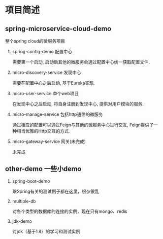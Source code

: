 # 项目简述

## spring-microservice-cloud-demo
整个spring cloud的微服务项目
1. spring-config-demo 配置中心

    需要第一个启动, 启动后其他的微服务会通过配置中心统一获取配置文件.
    
1. micro-discovery-service 发现中心

    需要在配置中心之后启动, 基于Eureka实现.

1. micro-user-service 单个web项目

    在发现中心之后启动, 将自身注册到发现中心, 提供对用户模块的服务.
    
1. micro-manage-service 包括http通信的微服务
    
    通过相应的配置可以通过Feign与其他的微服务中心进行交互, Feign提供了一种相当优雅的Http交互的方式.
    
1. micro-gateway-service 网关(未完成)

    未完成

## other-demo 一些小demo

1. spring-boot-demo

    跟Spring有关的测试例子都在这里，很杂很乱
    
1. multiple-db

    对各个类型的数据库的连接的实例，现在只有mongo、redis
    
1. jdk-demo

    对jdk（基于1.8）的学习和测试实例